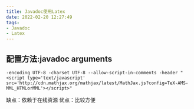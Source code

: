```yaml
---
title: Javadoc使用Latex
date: 2022-02-20 12:27:49
tags: 
- Javadoc
- Latex
---
```


## 配置方法:javadoc arguments
```
-encoding UTF-8 -charset UTF-8 --allow-script-in-comments -header "<script type='text/javascript' src='http://cdn.mathjax.org/mathjax/latest/MathJax.js?config=TeX-AMS-MML_HTMLorMML'></script>"
```

缺点：依赖于在线资源
优点：比较方便